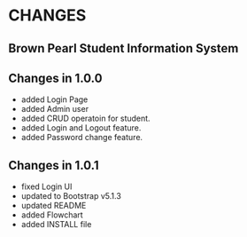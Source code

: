 # CHANGES

## Brown Pearl Student Information System

## Changes in 1.0.0

- added Login Page
- added Admin user
- added CRUD operatoin for student.
- added Login and Logout feature.
- added Password change feature.

## Changes in 1.0.1

- fixed Login UI
- updated to Bootstrap v5.1.3
- updated README
- added Flowchart
- added INSTALL file
